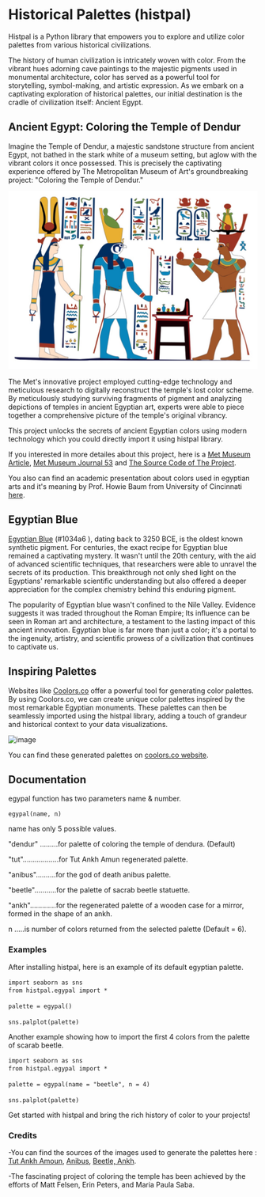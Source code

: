 # Historical Palettes (histpal)

Histpal is a Python library that empowers you to explore and utilize color palettes from various historical civilizations. 

The history of human civilization is intricately woven with color. From the vibrant hues adorning cave paintings to the majestic pigments used in monumental architecture, color has served as a powerful tool for storytelling, symbol-making, and artistic expression. As we embark on a captivating exploration of historical palettes, our initial destination is the cradle of civilization itself:
 Ancient Egypt.


 ## Ancient Egypt: Coloring the Temple of Dendur

Imagine the Temple of Dendur, a majestic sandstone structure from ancient Egypt, not bathed in the stark white of a museum setting, but aglow with the vibrant colors it once possessed. This is precisely the captivating experience offered by The Metropolitan Museum of Art's groundbreaking project: "Coloring the Temple of Dendur."
 
 ![image](Images/Dendur.png)

The Met's innovative project employed cutting-edge technology and meticulous research to digitally reconstruct the temple's lost color scheme.
 By meticulously studying surviving fragments of pigment and analyzing depictions of temples in ancient Egyptian art, experts were able to piece together a comprehensive picture of the temple's original vibrancy.
 
This project unlocks the secrets of ancient Egyptian colors using modern technology which you could directly import it using histpal library.

If you interested in more detailes about this project, here is a [Met Museum Article](https://www.metmuseum.org/articles/color-the-temple), [Met Museum Journal 53](https://cdn.sanity.io/files/cctd4ker/production/077e163a879f0c80c9183e2a5635318c0f3eccef.pdf) and [The Source Code of The Project](https://github.com/metmuseum-medialab/colorthetemple/tree/master). 


You also can find an academic presentation about colors used in egyptian arts and it's meaning by Prof. Howie Baum from University of Cincinnati [here](https://www.uc.edu/content/dam/refresh/cont-ed-62/olli/21-fall/egypt%208.pdf).

 
## Egyptian Blue

[Egyptian Blue](https://en.wikipedia.org/wiki/Egyptian_blue) (#1034a6 ), dating back to 3250 BCE, is the oldest known synthetic pigment. For centuries, the exact recipe for Egyptian blue remained a captivating mystery. It wasn't until the 20th century,
 with the aid of advanced scientific techniques, that researchers were able to unravel the secrets of its production. This breakthrough not only shed light on the Egyptians' remarkable scientific understanding but also offered a deeper appreciation for the complex chemistry behind this enduring pigment.
 
 The popularity of Egyptian blue wasn't confined to the Nile Valley. Evidence suggests it was traded throughout the Roman Empire; Its influence can be seen in Roman art and architecture, a testament to the lasting impact of this ancient innovation. Egyptian blue is far more than just a color; it's a portal to the ingenuity, artistry, and scientific prowess of a civilization that continues to captivate us.


## Inspiring Palettes

Websites like [Coolors.co](https://coolors.co/) offer a powerful tool for generating color palettes. By using Coolors.co, we can create unique color palettes inspired by the most remarkable Egyptian monuments. These palettes can then be seamlessly imported using the histpal library, adding a touch of grandeur and historical context to your data visualizations.

![image](Images/egypal-medium.png)


You can find these generated palettes on [coolors.co website](https://coolors.co/u/ahmed_helmy2).


## Documentation

egypal function has two parameters name & number.

```
egypal(name, n)
```

name has only 5 possible values.

"dendur" .........for palette of coloring the temple of dendura. (Default)

"tut"..................for Tut Ankh Amun regenerated palette.

"anibus"..........for the god of death anibus palette.

"beetle"...........for the palette of sacrab beetle statuette.

"ankh".............for the regenerated palette of a wooden case for a mirror, formed in the shape of an ankh.


n .....is number of colors returned from the selected palette (Default = 6).

### Examples

After installing histpal, here is an example of its default egyptian palette.

```
import seaborn as sns
from histpal.egypal import *

palette = egypal()

sns.palplot(palette)
```

Another example showing how to import the first 4 colors from the palette of scarab beetle. 

```
import seaborn as sns
from histpal.egypal import *

palette = egypal(name = "beetle", n = 4)

sns.palplot(palette)
```




Get started with histpal and bring the rich history of color to your projects!

### Credits

-You can find the sources of the images used to generate the palettes here : [Tut Ankh Amoun](https://www.flickr.com/photos/mharrsch/33822793526/in/photostream/), [Anibus](https://www.metmuseum.org/art/collection/search/590939), [Beetle, Ankh](https://www.nbcnews.com/slideshow/amp/king-tut-36719464).

-The fascinating project of coloring the temple has been achieved by the efforts of Matt Felsen, Erin Peters, and Maria Paula Saba.
